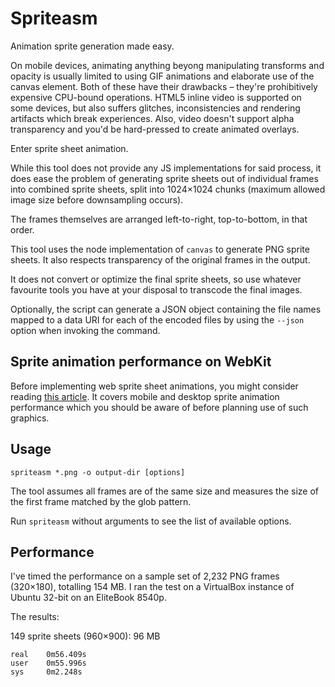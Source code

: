 Spriteasm
=========

Animation sprite generation made easy.

On mobile devices, animating anything beyong manipulating transforms and
opacity is usually limited to using GIF animations and elaborate use of
the canvas element. Both of these have their drawbacks – they're prohibitively
expensive CPU-bound operations. HTML5 inline video is supported on some devices,
but also suffers glitches, inconsistencies and rendering artifacts which break
experiences. Also, video doesn't support alpha transparency and you'd be
hard-pressed to create animated overlays.

Enter sprite sheet animation.

While this tool does not provide any JS implementations for said process, it
does ease the problem of generating sprite sheets out of individual frames into
combined sprite sheets, split into 1024×1024 chunks (maximum allowed image size
before downsampling occurs).

The frames themselves are arranged left-to-right, top-to-bottom, in that order.

This tool uses the node implementation of `canvas` to generate PNG sprite sheets.
It also respects transparency of the original frames in the output.

It does not convert or optimize the final sprite sheets, so use whatever favourite
tools you have at your disposal to transcode the final images.

Optionally, the script can generate a JSON object containing the file names mapped
to a data URI for each of the encoded files by using the `--json` option when
invoking the command.


Sprite animation performance on WebKit
--------------------------------------

Before implementing web sprite sheet animations, you might consider reading [this
article](http://gist.io/3639830). It covers mobile and desktop sprite animation performance which you should
be aware of before planning use of such graphics.


Usage
-----

    spriteasm *.png -o output-dir [options]

The tool assumes all frames are of the same size and measures the size of the
first frame matched by the glob pattern.

Run `spriteasm` without arguments to see the list of available options.


Performance
-----------

I've timed the performance on a sample set of 2,232 PNG frames (320×180), totalling
154 MB. I ran the test on a VirtualBox instance of Ubuntu 32-bit on an
EliteBook 8540p.

The results:

149 sprite sheets (960×900): 96 MB

    real    0m56.409s
    user    0m55.996s
    sys     0m2.248s
